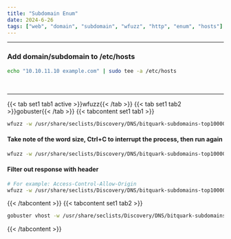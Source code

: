 ```yaml
---
title: "Subdomain Enum"
date: 2024-6-26
tags: ["web", "domain", "subdomain", "wfuzz", "http", "enum", "hosts"]
---
```


---
### Add domain/subdomain to /etc/hosts

<div>

```bash
echo "10.10.11.10 example.com" | sudo tee -a /etc/hosts
```

</div>

<br>

---

{{< tab set1 tab1 active >}}wfuzz{{< /tab >}}
{{< tab set1 tab2 >}}gobuster{{< /tab >}}
{{< tabcontent set1 tab1 >}}

<div>

```bash
wfuzz -w /usr/share/seclists/Discovery/DNS/bitquark-subdomains-top100000.txt -H "Host: FUZZ.example.com" -u http://example.com
```

</div>

#### Take note of the word size, Ctrl+C to interrupt the process, then run again

<div>

```bash
wfuzz -w /usr/share/seclists/Discovery/DNS/bitquark-subdomains-top100000.txt -H "Host: FUZZ.example.com" -u http://example.com --hw 10
```

</div>

#### Filter out response with header

<div>

```bash
# For example: Access-Control-Allow-Origin
wfuzz -w /usr/share/seclists/Discovery/DNS/bitquark-subdomains-top100000.txt -H "Origin: http://FUZZ.example.com" --filter "r.headers.response ~ 'Access-Control-Allow-Origin'" -u http://example.com
```

</div>

{{< /tabcontent >}}
{{< tabcontent set1 tab2 >}}

<div>

```bash
gobuster vhost -w /usr/share/seclists/Discovery/DNS/bitquark-subdomains-top100000.txt -u http://example.com
```

</div>

{{< /tabcontent >}}

<br>